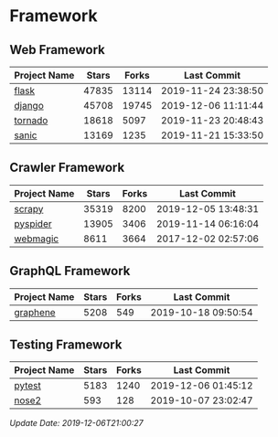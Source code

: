 # Framework

## Web Framework

| Project Name | Stars | Forks | Last Commit |
| ------------ | ----- | ----- | ----------- |
| [flask](https://github.com/pallets/flask) | 47835 | 13114 | 2019-11-24 23:38:50 |
| [django](https://github.com/django/django) | 45708 | 19745 | 2019-12-06 11:11:44 |
| [tornado](https://github.com/tornadoweb/tornado) | 18618 | 5097 | 2019-11-23 20:48:43 |
| [sanic](https://github.com/huge-success/sanic) | 13169 | 1235 | 2019-11-21 15:33:50 |

## Crawler Framework

| Project Name | Stars | Forks | Last Commit |
| ------------ | ----- | ----- | ----------- |
| [scrapy](https://github.com/scrapy/scrapy) | 35319 | 8200 | 2019-12-05 13:48:31 |
| [pyspider](https://github.com/binux/pyspider) | 13905 | 3406 | 2019-11-14 06:16:04 |
| [webmagic](https://github.com/code4craft/webmagic) | 8611 | 3664 | 2017-12-02 02:57:06 |

## GraphQL Framework

| Project Name | Stars | Forks | Last Commit |
| ------------ | ----- | ----- | ----------- |
| [graphene](https://github.com/graphql-python/graphene) | 5208 | 549 | 2019-10-18 09:50:54 |

## Testing Framework

| Project Name | Stars | Forks | Last Commit |
| ------------ | ----- | ----- | ----------- |
| [pytest](https://github.com/pytest-dev/pytest) | 5183 | 1240 | 2019-12-06 01:45:12 |
| [nose2](https://github.com/nose-devs/nose2) | 593 | 128 | 2019-10-07 23:02:47 |

*Update Date: 2019-12-06T21:00:27*